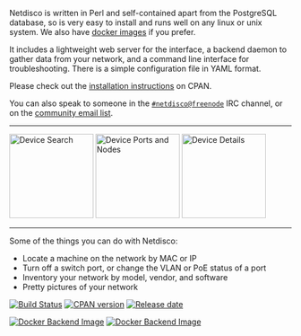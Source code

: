 Netdisco is written in Perl and self-contained apart from the PostgreSQL
database, so is very easy to install and runs well on any linux or unix
system. We also have [docker images](https://store.docker.com/community/images/netdisco/netdisco) if you prefer.

It includes a lightweight web server for the interface, a backend daemon to
gather data from your network, and a command line interface for
troubleshooting. There is a simple configuration file in YAML format.

Please check out the [installation
instructions](https://metacpan.org/pod/App::Netdisco) on CPAN.

You can also speak to someone in the
[`#netdisco@freenode`](https://webchat.freenode.net/?randomnick=1&prompt=1&channels=%23netdisco)
IRC channel, or on the [community email
list](https://lists.sourceforge.net/lists/listinfo/netdisco-users).

---

<a href="https://raw.githubusercontent.com/netdisco/upstream-sources/master/screenshots/nd2-shot-2.png"><img src="https://raw.githubusercontent.com/netdisco/upstream-sources/master/screenshots/nd2-shot-2.png" alt="Device Search" width="150"></a>
<a href="https://raw.githubusercontent.com/netdisco/upstream-sources/master/screenshots/nd2-shot-1.png"><img src="https://raw.githubusercontent.com/netdisco/upstream-sources/master/screenshots/nd2-shot-1.png" alt="Device Ports and Nodes" width="150"></a>
<a href="https://raw.githubusercontent.com/netdisco/upstream-sources/master/screenshots/nd2-shot-3.png"><img src="https://raw.githubusercontent.com/netdisco/upstream-sources/master/screenshots/nd2-shot-3.png" alt="Device Details" width="150"></a>

---

Some of the things you can do with Netdisco:

* Locate a machine on the network by MAC or IP
* Turn off a switch port, or change the VLAN or PoE status of a port
* Inventory your network by model, vendor, and software
* Pretty pictures of your network

[![Build Status](https://travis-ci.org/netdisco/netdisco.svg?branch=master)](https://travis-ci.org/netdisco/netdisco)
[![CPAN version](https://badge.fury.io/pl/App-Netdisco.svg)](https://metacpan.org/pod/App::Netdisco)
[![Release date](https://img.shields.io/github/release-date/netdisco/netdisco-docker.svg?label=released)](https://metacpan.org/pod/App::Netdisco)

[![Docker Backend Image](https://img.shields.io/microbadger/image-size/netdisco/netdisco/latest-backend.svg?label=backend)](https://store.docker.com/community/images/netdisco/netdisco)
[![Docker Backend Image](https://img.shields.io/microbadger/image-size/netdisco/netdisco/latest-web.svg?label=frontend)](https://store.docker.com/community/images/netdisco/netdisco)
